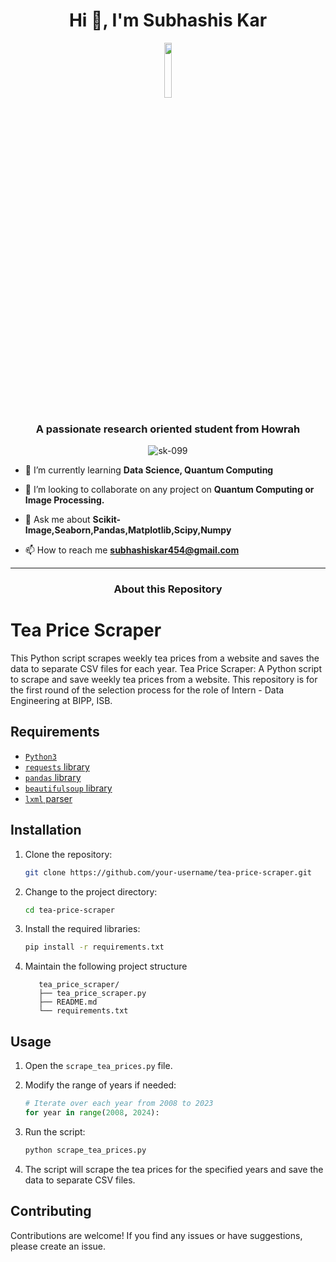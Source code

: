 <h1 align="center">Hi 👋, I'm Subhashis Kar</h1>
<p align="center">
<picture>
<img src="https://github.com/SK-099/tea_price_scraper/assets/93715697/93dd7f1a-fa39-4b2f-9a0b-945257b28156" width=15%>
</picture>
</p>
<h3 align="center">A passionate research oriented student from Howrah</h3>
<p align="center">
<picture>
<img src="https://komarev.com/ghpvc/?username=sk-099&label=Profile%20views&color=0e75b6&style=flat" alt="sk-099" />
</picture>
</p>




- 🌱 I’m currently learning **Data Science, Quantum Computing**

- 👯 I’m looking to collaborate on any project on **Quantum Computing or Image Processing.**

- 💬 Ask me about **Scikit-Image,Seaborn,Pandas,Matplotlib,Scipy,Numpy**

- 📫 How to reach me **subhashiskar454@gmail.com**

---

<h3 align="center">About this Repository</h3> 

# Tea Price Scraper

This Python script scrapes weekly tea prices from a website and saves the data to separate CSV files for each year. Tea Price Scraper: A Python script to scrape and save weekly tea prices from a website. This repository is for the first round of the selection process for the role of Intern - Data Engineering at BIPP, ISB.

## Requirements
* [`Python3`](https://www.python.org/ftp/python/3.9.8/python-3.9.8-amd64.exe)
* [`requests` library](https://pypi.org/project/requests/)
* [`pandas` library](https://pypi.org/project/pandas/)
* [`beautifulsoup` library](https://pypi.org/project/beautifulsoup4/)
* [`lxml` parser](https://pypi.org/project/lxml/)

## Installation

1. Clone the repository:

   ```bash
   git clone https://github.com/your-username/tea-price-scraper.git
   ```

2. Change to the project directory:

   ```bash
   cd tea-price-scraper
   ```

3. Install the required libraries:

   ```bash
   pip install -r requirements.txt
   ```

4. Maintain the following project structure
   ```plaintext
      tea_price_scraper/
      ├── tea_price_scraper.py
      ├── README.md
      └── requirements.txt
      ```

## Usage

1. Open the `scrape_tea_prices.py` file.

2. Modify the range of years if needed:

   ```python
   # Iterate over each year from 2008 to 2023
   for year in range(2008, 2024):
   ```

3. Run the script:

   ```bash
   python scrape_tea_prices.py
   ```

4. The script will scrape the tea prices for the specified years and save the data to separate CSV files.

## Contributing

Contributions are welcome! If you find any issues or have suggestions, please create an issue.

